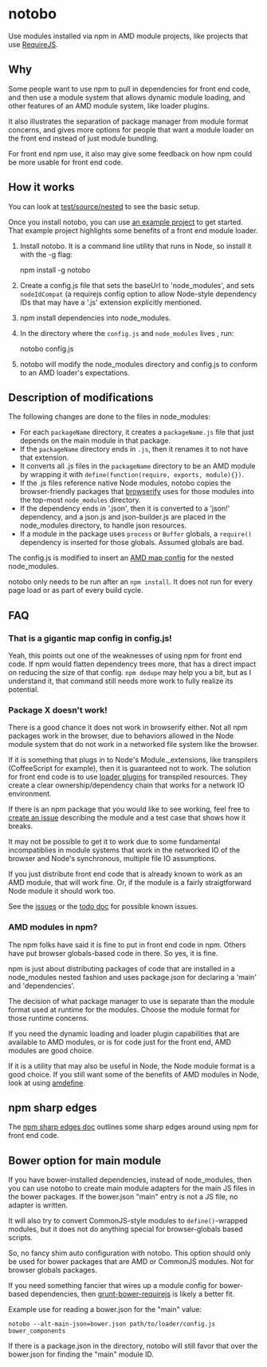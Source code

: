 
# notobo

Use modules installed via npm in AMD module projects, like projects that use [RequireJS](http://requirejs.org/).

## Why

Some people want to use npm to pull in dependencies for front end code, and then use a module system that allows dynamic module loading, and other features of an AMD module system, like loader plugins.

It also illustrates the separation of package manager from module format concerns, and gives more options for people that want a module loader on the front end instead of just module bundling.

For front end npm use, it also may give some feedback on how npm could be more usable for front end code.

## How it works

You can look at [test/source/nested](https://github.com/jrburke/notobo/tree/master/test/source/nested) to see the basic setup.

Once you install notobo, you can use [an example project](https://github.com/jrburke/notobo-example) to get started. That example project highlights some benefits of a front end module loader.

1) Install notobo. It is a command line utility that runs in Node, so install it with the -g flag:

    npm install -g notobo

2) Create a config.js file that sets the baseUrl to 'node_modules', and sets `nodeIdCompat` (a requirejs config option to allow Node-style dependency IDs that may have a '.js' extension explicitly mentioned.

3) npm install dependencies into node_modules.

4) In the directory where the `config.js` and `node_modules` lives , run:

    notobo config.js

5) notobo will modify the node_modules directory and config.js to conform to an AMD loader's expectations.

## Description of modifications

The following changes are done to the files in node_modules:

* For each `packageName` directory, it creates a `packageName.js` file that just depends on the main module in that package.
* If the `packageName` directory ends in `.js`, then it renames it to not have that extension.
* It converts all .js files in the `packageName` directory to be an AMD module by wrapping it with `define(function(require, exports, module){})`.
* If the .js files reference native Node modules, notobo copies the browser-friendly packages that [browserify](http://browserify.org/) uses for those modules into the top-most `node_modules` directory.
* If the dependency ends in '.json', then it is converted to a 'json!' dependency, and a json.js and json-builder.js are placed in the node_modules directory, to handle json resources.
* If a module in the package uses `process` or `Buffer` globals, a `require()` dependency is inserted for those globals. Assumed globals are bad.

The config.js is modified to insert an [AMD map config](https://github.com/amdjs/amdjs-api/blob/master/CommonConfig.md#map-) for the nested node_modules.

notobo only needs to be run after an `npm install`. It does not run for every page load or as part of every build cycle.

## FAQ

### That is a gigantic map config in config.js!

Yeah, this points out one of the weaknesses of using npm for front end code. If npm would flatten dependency trees more, that has a direct impact on reducing the size of that config. `npm dedupe` may help you a bit, but as I understand it, that command still needs more work to fully realize its potential.

### Package X doesn't work!

There is a good chance it does not work in browserify either. Not all npm packages work in the browser, due to behaviors allowed in the Node module system that do not work in a networked file system like the browser.

If it is something that plugs in to Node's Module._extensions, like transpilers (CoffeeScript for example), then it is guaranteed not to work. The solution for front end code is to use [loader plugins](https://github.com/jrburke/requirejs/wiki/Plugins) for transpiled resources. They create a clear ownership/dependency chain that works for a network IO environment.

If there is an npm package that you would like to see working, feel free to [create an issue](https://github.com/jrburke/notobo/issues) describing the module and a test case that shows how it breaks.

It may not be possible to get it to work due to some fundamental incompatiblies in module systems that work in the networked IO of the browser and Node's synchronous, multiple file IO assumptions.

If you just distribute front end code that is already known to work as an AMD module, that will work fine. Or, if the module is a fairly straigtforward Node module it should work too.

See the [issues](https://github.com/jrburke/notobo/issues) or the [todo doc](https://github.com/jrburke/notobo/blob/master/docs/todo.md) for possible known issues.

### AMD modules in npm?

The npm folks have said it is fine to put in front end code in npm. Others have put browser globals-based code in there. So yes, it is fine.

npm is just about distributing packages of code that are installed in a node_modules nested fashion and uses package.json for declaring a 'main' and 'dependencies'.

The decision of what package manager to use is separate than the module format used at runtime for the modules. Choose the module format for those runtime concerns.

If you need the dynamic loading and loader plugin capabilities that are available to AMD modules, or is for code just for the front end, AMD modules are good choice.

If it is a utility that may also be useful in Node, the Node module format is a good choice. If you still want some of the benefits of AMD modules in Node, look at using [amdefine](https://github.com/jrburke/amdefine).

## npm sharp edges

The [npm sharp edges doc](https://github.com/jrburke/notobo/blob/master/docs/npm-sharp-edges.md) outlines some sharp edges around using npm for front end code.

## Bower option for main module

If you have bower-installed dependencies, instead of node_modules, then you can use notobo to create main module adapters for the main JS files in the bower packages. If the bower.json "main" entry is not a JS file, no adapter is written.

It will also try to convert CommonJS-style modules to `define()`-wrapped modules, but it does not do anything special for browser-globals based scripts.

So, no fancy shim auto configuration with notobo. This option should only be used for bower packages that are AMD or CommonJS modules. Not for browser globals packages.

If you need something fancier that wires up a module config for bower-based dependencies, then [grunt-bower-requirejs](https://github.com/yeoman/grunt-bower-requirejs) is likely a better fit.

Example use for reading a bower.json for the "main" value:

    notobo --alt-main-json=bower.json path/to/loader/config.js bower_components

If there is a package.json in the directory, notobo will still favor that over the bower.json for finding the "main" module ID.
